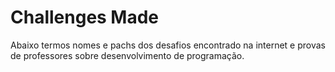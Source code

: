 # Challenges Made
Abaixo termos nomes e pachs dos desafios encontrado na internet e provas de professores sobre desenvolvimento de programação.
